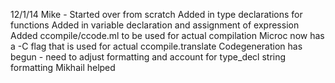 12/1/14
Mike -  Started over from scratch
        Added in type declarations for functions
        Added in variable declaration and assignment of expression
        Added ccompile/ccode.ml to be used for actual compilation
        Microc now has a -C flag that is used for actual ccompile.translate
        Codegeneration has begun - need to adjust formatting and account for type_decl string formatting
        Mikhail helped
